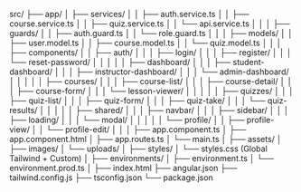 src/
├── app/
│   ├── services/
│   │   ├── auth.service.ts
│   │   ├── course.service.ts
│   │   ├── quiz.service.ts
│   │   └── api.service.ts
│   │
│   ├── guards/
│   │   ├── auth.guard.ts
│   │   └── role.guard.ts
│   │
│   ├── models/
│   │   ├── user.model.ts
│   │   ├── course.model.ts
│   │   └── quiz.model.ts
│   │
│   ├── components/
│   │   ├── auth/
│   │   │   ├── login/
│   │   │   ├── register/
│   │   │   └── reset-password/
│   │   │
│   │   ├── dashboard/
│   │   │   ├── student-dashboard/
│   │   │   ├── instructor-dashboard/
│   │   │   └── admin-dashboard/
│   │   │
│   │   ├── courses/
│   │   │   ├── course-list/
│   │   │   ├── course-detail/
│   │   │   ├── course-form/
│   │   │   └── lesson-viewer/
│   │   │
│   │   ├── quizzes/
│   │   │   ├── quiz-list/
│   │   │   ├── quiz-form/
│   │   │   ├── quiz-take/
│   │   │   └── quiz-results/
│   │   │
│   │   ├── shared/
│   │   │   ├── navbar/
│   │   │   ├── sidebar/
│   │   │   ├── loading/
│   │   │   └── modal/
│   │   │
│   │   └── profile/
│   │       ├── profile-view/
│   │       └── profile-edit/
│   │
│   ├── app.component.ts
│   ├── app.component.html
│   ├── app.routes.ts
│   └── main.ts
│
├── assets/
│   ├── images/
│   └── uploads/
│
├── styles/
│   └── styles.css (Global Tailwind + Custom)
│
├── environments/
│   ├── environment.ts
│   └── environment.prod.ts
│
├── index.html
├── angular.json
├── tailwind.config.js
├── tsconfig.json
└── package.json